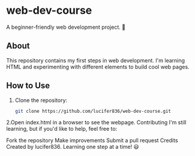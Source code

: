 # web-dev-course
A beginner-friendly web development project. 🚀  

## About
This repository contains my first steps in web development. I'm learning HTML and experimenting with different elements to build cool web pages.  

## How to Use
1. Clone the repository:  
   ```sh
   git clone https://github.com/lucifer836/web-dev-course.git

2.Open index.html in a browser to see the webpage.
Contributing
I'm still learning, but if you'd like to help, feel free to:

Fork the repository
Make improvements
Submit a pull request
Credits
Created by lucifer836. Learning one step at a time! 😃
